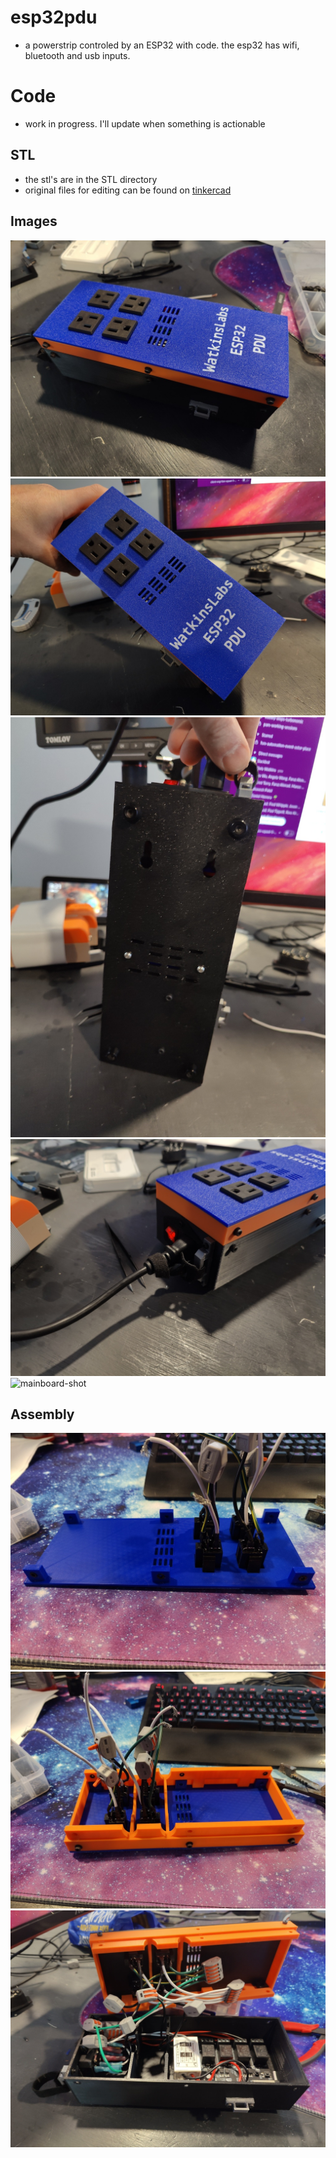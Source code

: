 # esp32pdu
- a powerstrip controled by an ESP32 with code. the esp32 has wifi, bluetooth and usb inputs.

# Code
- work in progress. I'll update when something is actionable

## STL
- the stl's are in the STL directory
- original files for editing can be found on [tinkercad](https://www.tinkercad.com/things/9jzXw5aUbPw)

## Images
![action-shot](assets/esp32pdu-action-shot.jpg)
![top-shot](assets/esp32pdu-top-shot.jpg)
![bottom-shot](assets/esp32pdu-bottom-shot.jpg)
![power-shot](assets/esp32pdu-power-shot.jpg)
![mainboard-shot](assets/mainboard-shot.jpg)

## Assembly
![top](assets/assembly-top.jpg)
![top-shim](assets/assembly-top-shim.jpg)
![top-bottom](assets/assembly-top-bottom.jpg)


